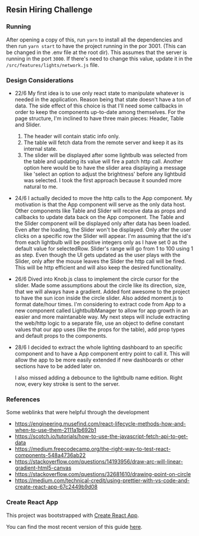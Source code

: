 ## Resin Hiring Challenge

### Running

After opening a copy of this, run `yarn` to install all the dependencies and then run `yarn start` to have the project running in the por 3001. (This can be changed in the .env file at the root dir).
This assumes that the server is running in the port `3000`. If there's need to change this value, update it in the `/src/features/lights/network.js` file.

### Design Considerations

- 22/6
  My first idea is to use only react state to manipulate whatever is needed in the application. Reason being that state
  doesn't have a ton of data. The side effect of this choice is that I'll need some callbacks in order to keep the components up-to-date among themselves.
  For the page structure, I'm inclined to have three main pieces: Header, Table and Slider.

  1.  The header will contain static info only.
  2.  The table will fetch data from the remote server and keep it as its internal state.
  3.  The slider will be displayed after some lightbulb was selected from the table and updating its value will fire a patch http call. Another option here would be to have the slider area displaying a message like 'select an option to adjust the brightness' before any lightbuld was selected. I took the first approach because it sounded more natural to me.

- 24/6
  I actually decided to move the http calls to the App component. My motivation is that the App component will serve as the
  only data host. Other components like Table and Slider will receive data as props and callbacks to update data back on the App component.
  The Table and the Slider component will be displayed only after data has been loaded.
  Even after the loading, the Slider won't be displayed. Only after the user clicks on a specific row the Slider will appear.
  I'm assuming that the id's from each lightbulb will be positive integers only as I have set 0 as the default value for
  selectedRow. Slider's range will go from 1 to 100 using 1 as step. Even though the UI gets updated as the user plays with the Slider, only after the mouse leaves the Slider the http call will be fired. This will be http efficient and will also keep the desired functionality.

- 26/6
  Dived into Knob.js class to implement the circle cursor for the slider.
  Made some assumptions about the circle like its direction, size, that we will always have a gradient.
  Added font awesome to the project to have the sun icon inside the circle slider.
  Also added moment.js to format date/hour times.
  I'm considering to extract code from App to a new component called LightbulbManager to allow for app growth in an easier and more maintanable way.
  My next steps will include extracting the web/http logic to a separate file, use an object to define constant values that our app uses (like the props for the table), add prop types and default props to the components.

- 28/6
  I decided to extract the whole lighting dashboard to an specific component and to have a App component entry point to call it.
  This will allow the app to be more easily extended if new dashboards or other sections have to be added later on.

  I also missed adding a debounce to the lightbulb name edition. Right now, every key stroke is sent to the server.

### References

Some weblinks that were helpful through the development

- https://engineering.musefind.com/react-lifecycle-methods-how-and-when-to-use-them-2111a1b692b1
- https://scotch.io/tutorials/how-to-use-the-javascript-fetch-api-to-get-data
- https://medium.freecodecamp.org/the-right-way-to-test-react-components-548a4736ab22
- https://stackoverflow.com/questions/14193956/draw-arc-will-linear-gradient-html5-canvas
- https://stackoverflow.com/questions/32681610/drawing-point-on-circle
- https://medium.com/technical-credit/using-prettier-with-vs-code-and-create-react-app-67c2449b9d08

### Create React App

This project was bootstrapped with [Create React App](https://github.com/facebookincubator/create-react-app).

You can find the most recent version of this guide [here](https://github.com/facebookincubator/create-react-app/blob/master/packages/react-scripts/template/README.md).
